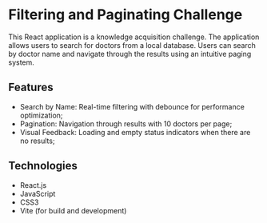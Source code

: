 # Filtering and Paginating Challenge

This React application is a knowledge acquisition challenge. The application allows users to search for doctors from a local database. Users can search by doctor name and navigate through the results using an intuitive paging system.

## Features

- Search by Name: Real-time filtering with debounce for performance optimization;
- Pagination: Navigation through results with 10 doctors per page;
- Visual Feedback: Loading and empty status indicators when there are no results;

## Technologies 

- React.js
- JavaScript 
- CSS3
- Vite (for build and development)
